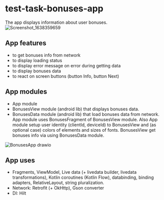 # test-task-bonuses-app
The app displays information about user bonuses.
![Screenshot_1638359659](https://user-images.githubusercontent.com/326673/144230182-994dd4d9-6e13-4ae9-881a-61ff0f84ff8f.png)

## App features
* to get bonuses info from network
* to display loading status
* to display error message on error during getting data
* to display bonuses data
* to react on screen buttons (button Info, button Next)

## App modules
* App module
* BonusesView module (android lib) that displays bonuses data.
* BonusesData module (android lib) that load bonuses data from network.
App module uses BonusesFragment of BonusesView module.
Also App module setup user identity (clientId, deviceId) to BonusesView and (as optional case) colors of elements and sizes of fonts.
BonusesView get bonuses info via using BonusesData module.

![BonusesApp drawio](https://user-images.githubusercontent.com/326673/144233888-44be8b56-4854-4fb3-81f8-a9b585756443.png)

## App uses
* Fragments, ViewModel, Live data (+ livedata builder, livedata transformations), Kotlin coroutines (Kotlin Flow), databinding, binding adapters, RelativeLayout, string pluralization.
* Network: Retrofit (+ OkHttp), Gson converter
* DI: Hilt
